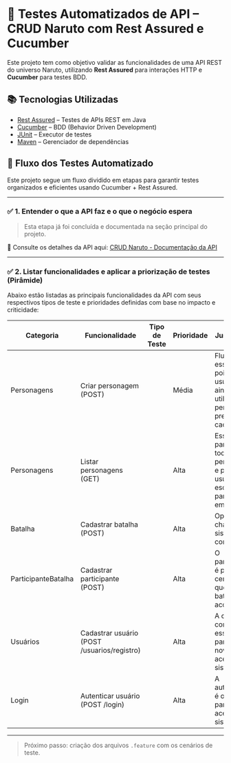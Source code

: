 # 🧪 Testes Automatizados de API – CRUD Naruto com Rest Assured e Cucumber

Este projeto tem como objetivo validar as funcionalidades de uma API REST  do universo Naruto, utilizando **Rest Assured** para interações HTTP e **Cucumber** para testes BDD.

## 📚 Tecnologias Utilizadas

- [Rest Assured](https://rest-assured.io/) – Testes de APIs REST em Java
- [Cucumber](https://cucumber.io/) – BDD (Behavior Driven Development)
- [JUnit](https://junit.org/) – Executor de testes
- [Maven](https://maven.apache.org/) – Gerenciador de dependências

## 🧭 Fluxo dos Testes Automatizado

Este projeto segue um fluxo dividido em etapas para garantir testes organizados e eficientes usando Cucumber + Rest Assured.

---

### ✅ 1. Entender o que a API faz e o que o negócio espera

> Esta etapa já foi concluída e documentada na seção principal do projeto.

🔗 Consulte os detalhes da API aqui: [CRUD Naruto - Documentação da API](https://github.com/DannyCMMarques/Crud-Desafio-Ninja)

---

### ✅ 2. Listar funcionalidades e aplicar a priorização de testes (Pirâmide)

Abaixo estão listadas as principais funcionalidades da API com seus respectivos tipos de teste e prioridades definidas com base no impacto e criticidade:

| Categoria           | Funcionalidade                           | Tipo de Teste | Prioridade | Justificativa                                                                                             |
|---------------------|-------------------------------------------|----------------|------------|-----------------------------------------------------------------------------------------------------------|
| Personagens         | Criar personagem (POST)                   |                | Média       | Fluxo não essencial, pois o usuário ainda pode utilizar personagens previamente cadastrados.              |
| Personagens         | Listar personagens (GET)                  |                | Alta        | Essencial para exibir todos os personagens e permitir ao usuário escolher um para utilizar em batalha.    |
| Batalha             | Cadastrar batalha (POST)                  |                | Alta        | Operação chave do sistema de combate.                                                                     |
| ParticipanteBatalha | Cadastrar participante (POST)             |                | Alta        | O participante é peça central para que uma batalha aconteça.                                              |
| Usuários            | Cadastrar usuário (POST /usuarios/registro)|                | Alta        | A criação de contas é essencial para permitir novos acessos ao sistema.                                   |
| Login               | Autenticar usuário (POST /login)          |                | Alta        | A autenticação é obrigatória para o acesso ao sistema.                                                    |


---

> Próximo passo: criação dos arquivos `.feature` com os cenários de teste.

